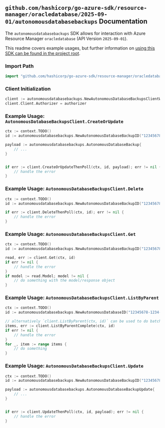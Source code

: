 
## `github.com/hashicorp/go-azure-sdk/resource-manager/oracledatabase/2025-09-01/autonomousdatabasebackups` Documentation

The `autonomousdatabasebackups` SDK allows for interaction with Azure Resource Manager `oracledatabase` (API Version `2025-09-01`).

This readme covers example usages, but further information on [using this SDK can be found in the project root](https://github.com/hashicorp/go-azure-sdk/tree/main/docs).

### Import Path

```go
import "github.com/hashicorp/go-azure-sdk/resource-manager/oracledatabase/2025-09-01/autonomousdatabasebackups"
```


### Client Initialization

```go
client := autonomousdatabasebackups.NewAutonomousDatabaseBackupsClientWithBaseURI("https://management.azure.com")
client.Client.Authorizer = authorizer
```


### Example Usage: `AutonomousDatabaseBackupsClient.CreateOrUpdate`

```go
ctx := context.TODO()
id := autonomousdatabasebackups.NewAutonomousDatabaseBackupID("12345678-1234-9876-4563-123456789012", "example-resource-group", "autonomousDatabaseName", "autonomousDatabaseBackupName")

payload := autonomousdatabasebackups.AutonomousDatabaseBackup{
	// ...
}


if err := client.CreateOrUpdateThenPoll(ctx, id, payload); err != nil {
	// handle the error
}
```


### Example Usage: `AutonomousDatabaseBackupsClient.Delete`

```go
ctx := context.TODO()
id := autonomousdatabasebackups.NewAutonomousDatabaseBackupID("12345678-1234-9876-4563-123456789012", "example-resource-group", "autonomousDatabaseName", "autonomousDatabaseBackupName")

if err := client.DeleteThenPoll(ctx, id); err != nil {
	// handle the error
}
```


### Example Usage: `AutonomousDatabaseBackupsClient.Get`

```go
ctx := context.TODO()
id := autonomousdatabasebackups.NewAutonomousDatabaseBackupID("12345678-1234-9876-4563-123456789012", "example-resource-group", "autonomousDatabaseName", "autonomousDatabaseBackupName")

read, err := client.Get(ctx, id)
if err != nil {
	// handle the error
}
if model := read.Model; model != nil {
	// do something with the model/response object
}
```


### Example Usage: `AutonomousDatabaseBackupsClient.ListByParent`

```go
ctx := context.TODO()
id := autonomousdatabasebackups.NewAutonomousDatabaseID("12345678-1234-9876-4563-123456789012", "example-resource-group", "autonomousDatabaseName")

// alternatively `client.ListByParent(ctx, id)` can be used to do batched pagination
items, err := client.ListByParentComplete(ctx, id)
if err != nil {
	// handle the error
}
for _, item := range items {
	// do something
}
```


### Example Usage: `AutonomousDatabaseBackupsClient.Update`

```go
ctx := context.TODO()
id := autonomousdatabasebackups.NewAutonomousDatabaseBackupID("12345678-1234-9876-4563-123456789012", "example-resource-group", "autonomousDatabaseName", "autonomousDatabaseBackupName")

payload := autonomousdatabasebackups.AutonomousDatabaseBackupUpdate{
	// ...
}


if err := client.UpdateThenPoll(ctx, id, payload); err != nil {
	// handle the error
}
```
